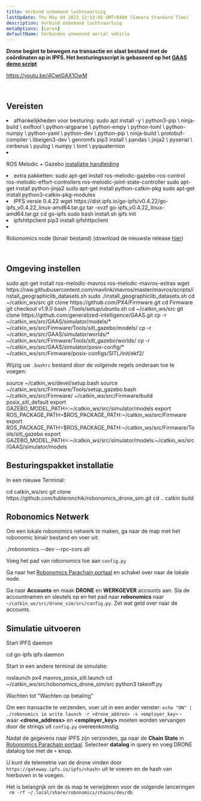 ```yaml
---
title: Verbind onbemand luchtvaartuig
lastUpdate: Thu May 04 2023 12:53:05 GMT+0400 (Samara Standard Time)
description: Verbind onbemand luchtvaartuig
metaOptions: [Leren]
defaultName: Verbinden unmanned aerial vehicle
---
```


**Drone begint te bewegen na transactie en slaat bestand met de coördinaten op in IPFS. Het besturingsscript is gebaseerd op het [GAAS demo script](https://github.com/generalized-intelligence/GAAS)**  

https://youtu.be/4CwtGAX1OwM

<br/>

## Vereisten

<List>

<li> afhankelijkheden voor besturing:

<LessonCodeWrapper language="bash">
sudo apt install -y \
	python3-pip \
	ninja-build \
	exiftool \
	python-argparse \
	python-empy \
	python-toml \
	python-numpy \
	python-yaml \
	python-dev \
	python-pip \
	ninja-build \
	protobuf-compiler \
	libeigen3-dev \
	genromfs
</LessonCodeWrapper>

<LessonCodeWrapper language="bash">
pip3 install \
	pandas \
	jinja2 \
	pyserial \
	cerberus \
	pyulog \
	numpy \
	toml \
	pyquaternion
</LessonCodeWrapper>

</li>

<li class="flex">

ROS Melodic + Gazebo [installatie handleiding](http://wiki.ros.org/melodic/Installatie)
</li>

<li>extra pakketten:

<LessonCodeWrapper language="bash" codeClass="big-code">
sudo apt-get install ros-melodic-gazebo-ros-control ros-melodic-effort-controllers ros-melodic-joint-state-controller
sudo apt-get install python-jinja2
sudo apt-get install python-catkin-pkg
sudo apt-get install python3-catkin-pkg-modules
</LessonCodeWrapper>

</li>

<li>IPFS versie 0.4.22

<LessonCodeWrapper language="bash" codeClass="big-code">
wget https://dist.ipfs.io/go-ipfs/v0.4.22/go-ipfs_v0.4.22_linux-amd64.tar.gz
tar -xvzf go-ipfs_v0.4.22_linux-amd64.tar.gz
cd go-ipfs
sudo bash install.sh
ipfs init
</LessonCodeWrapper>

</li>

<li>ipfshttpclient

<LessonCodeWrapper language="bash" codeClass="big-code">
pip3 install ipfshttpclient
</LessonCodeWrapper>

</li>

<li class="flex">

Robonomics node (binair bestand) (download de nieuwste release [hier](https://github.com/airalab/robonomics/releases))
</li>

</List>

<br/>

## Omgeving instellen

<LessonCodeWrapper language="bash" codeClass="big-code">
sudo apt-get install ros-melodic-mavros ros-melodic-mavros-extras
wget https://raw.githubusercontent.com/mavlink/mavros/master/mavros/scripts/install_geographiclib_datasets.sh
sudo ./install_geographiclib_datasets.sh
cd ~/catkin_ws/src
git clone https://github.com/PX4/Firmware.git
cd Firmware
git checkout v1.9.0
bash ./Tools/setup/ubuntu.sh
</LessonCodeWrapper>

<LessonCodeWrapper language="bash" codeClass="big-code">
cd ~/catkin_ws/src
git clone https://github.com/generalized-intelligence/GAAS.git
cp -r ~/catkin_ws/src/GAAS/simulator/models/* ~/catkin_ws/src/Firmware/Tools/sitl_gazebo/models/
cp -r ~/catkin_ws/src/GAAS/simulator/worlds/* ~/catkin_ws/src/Firmware/Tools/sitl_gazebo/worlds/
cp -r ~/catkin_ws/src/GAAS/simulator/posix-config/* ~/catkin_ws/src/Firmware/posix-configs/SITL/init/ekf2/
</LessonCodeWrapper>

Wijzig uw `.bashrc` bestand door de volgende regels onderaan toe te voegen:  

<LessonCodeWrapper language="json" codeClass="big-code">
source ~/catkin_ws/devel/setup.bash   
source ~/catkin_ws/src/Firmware/Tools/setup_gazebo.bash ~/catkin_ws/src/Firmware/ ~/catkin_ws/src/Firmware/build posix_sitl_default 
export GAZEBO_MODEL_PATH=:~/catkin_ws/src/simulator/models 
export ROS_PACKAGE_PATH=$ROS_PACKAGE_PATH:~/catkin_ws/src/Firmware 
export ROS_PACKAGE_PATH=$ROS_PACKAGE_PATH:~/catkin_ws/src/Firmware/Tools/sitl_gazebo
export GAZEBO_MODEL_PATH=:~/catkin_ws/src/simulator/models:~/catkin_ws/src/GAAS/simulator/models
</LessonCodeWrapper>  

  
## Besturingspakket installatie
In een nieuwe Terminal:

<LessonCodeWrapper language="bash" codeClass="big-code">
cd catkin_ws/src
git clone https://github.com/tubleronchik/robonomics_drone_sim.git
cd ..
catkin build
</LessonCodeWrapper>

## Robonomics Netwerk

Om een lokale robonomics netwerk te maken, ga naar de map met het robonomic binair bestand en voer uit:  

<LessonCodeWrapper language="bash">
./robonomics --dev --rpc-cors all
</LessonCodeWrapper>

Voeg het pad van robonomics toe aan `config.py`

<LessonImages imageClasses="mb" src="iris-drone/IPFS.jpg" alt="IPFS"/>

Ga naar het [Robonomics Parachain portaal](https://polkadot.js.org/apps/?rpc=wss%3A%2F%2Fkusama.rpc.robonomics.network%2F#/) en schakel over naar de lokale node.

<LessonImages imageClasses="mb" src="iris-drone/localNode.jpg" alt="localNode"/>

Ga naar **Accounts** en maak **DRONE** en **WERKGEVER** accounts aan. Sla de accountnamen en sleutels op en het pad naar **robonomics** naar `~/catkin_ws/src/drone_sim/src/config.py`. Zet wat geld over naar de accounts.

<LessonImages imageClasses="mb" src="iris-drone/addingAcc.jpg" alt="accounts"/>

## Simulatie uitvoeren
Start IPFS daemon

<LessonCodeWrapper language="bash">
cd go-ipfs
ipfs daemon
</LessonCodeWrapper>

Start in een andere terminal de simulatie:

<LessonCodeWrapper language="bash">
roslaunch px4 mavros_posix_sitl.launch
cd ~/catkin_ws/src/robonomics_drone_sim/src
python3 takeoff.py
</LessonCodeWrapper>

Wachten tot "Wachten op betaling" 

<LessonImages imageClasses="mb" src="iris-drone/launch.jpg" alt="launch"/>

Om een transactie te verzenden, voer uit in een ander venster:
`echo "ON" | ./robonomics io write launch -r <drone_addres> -s <employer_key>` - waar **<drone_address>** en **<employer_key>** moeten worden vervangen door de strings uit `config.py` overeenkomstig.

Nadat de gegevens naar IPFS zijn verzonden, ga naar de **Chain State** in [Robonomics Parachain portaal](https://polkadot.js.org/apps/?rpc=wss%3A%2F%2Fkusama.rpc.robonomics.network%2F#/). Selecteer **datalog** in query en voeg DRONE datalog toe met de `+` knop.


<LessonImages imageClasses="mb" src="iris-drone/datalog.jpg" alt="datalog"/>

U kunt de telemetrie van de drone vinden door `https://gateway.ipfs.io/ipfs/<hash>` uit te voeren en de hash van hierboven in te voegen.

<LessonImages imageClasses="mb" src="iris-drone/output.jpg" alt="output"/>

Het is belangrijk om de `db` map te verwijderen voor de volgende lanceringen  
` rm -rf ~/.local/share/robonomics/chains/dev/db`